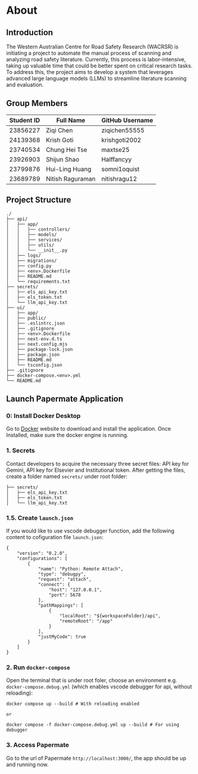 # About

## Introduction

The Western Australian Centre for Road Safety Research (WACRSR) is initiating a project to automate the manual process of scanning and analyzing road safety literature. Currently, this process is labor-intensive, taking up valuable time that could be better spent on critical research tasks. To address this, the project aims to develop a system that leverages advanced large language models (LLMs) to streamline literature scanning and evaluation.

## Group Members

| Student ID | Full Name        | GitHub Username |
| ---------- | ---------------- | --------------- |
| 23856227   | Ziqi Chen        | ziqichen55555   |
| 24139368   | Krish Goti       | krishgoti2002   |
| 23740534   | Chung Hei Tse    | maxtse25        |
| 23926903   | Shijun Shao      | Halffancyy      |
| 23799876   | Hui-Ling Huang   | somni1oquist    |
| 23689789   | Nitish Raguraman | nitishragu12    |

## Project Structure
```
./
├── api/
│   ├── app/
│   │   ├── controllers/
│   │   ├── models/
│   │   ├── services/
│   │   ├── utils/
│   │   └── __init__.py
│   ├── logs/
│   ├── migrations/
│   ├── config.py
│   ├── <env>.Dockerfile
│   ├── README.md
│   └── requirements.txt
├── secrets/
│   ├── els_api_key.txt
│   ├── els_token.txt
│   └── llm_api_key.txt
├── ui/
│   ├── app/
│   ├── public/
│   ├── .eslintrc.json
│   ├── .gitignore
│   ├── <env>.Dockerfile
│   ├── next-env.d.ts
│   ├── next.config.mjs
│   ├── package-lock.json
│   ├── package.json
│   ├── README.md
│   └── tsconfig.json
├── .gitignore
├── docker-compose.<env>.yml
└── README.md
```

## Launch Papermate Application

### 0: Install Docker Desktop
Go to [Docker](https://www.docker.com/products/docker-desktop/) website to download and install the application. Once Installed, make sure the docker engine is running.

### 1. Secrets
Contact developers to acquire the necessary three secret files: API key for Gemini, API key for Elsevier and Institutional token.
After getting the files, create a folder named `secrets/` under root folder:
```
├── secrets/
│   ├── els_api_key.txt
│   ├── els_token.txt
│   └── llm_api_key.txt
```
### 1.5. Create `launch.json`
If you would like to use vscode debugger function, add the following content to cofiguration file `launch.json`:
```
{
    "version": "0.2.0",
    "configurations": [
        {
            "name": "Python: Remote Attach",
            "type": "debugpy",
            "request": "attach",
            "connect": {
                "host": "127.0.0.1",
                "port": 5678
            },
            "pathMappings": [
                {
                    "localRoot": "${workspaceFolder}/api",
                    "remoteRoot": "/app"
                }
            ],
            "justMyCode": true
        }
    ]
}
```

### 2. Run `docker-compose`
Open the terminal that is under root foler, choose an environment e.g. `docker-compose.debug.yml` (which enables vscode debugger for api, without reloading):
```
docker compose up --build # With reloading enabled

or

docker compose -f docker-compose.debug.yml up --build # For using debugger
```

### 3. Access Papermate
Go to the url of Papermate `http://localhost:3000/`, the app should be up and running now.